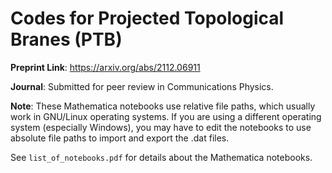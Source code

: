 <h1> Codes for Projected Topological Branes (PTB) </h1>

**Preprint Link**: https://arxiv.org/abs/2112.06911

**Journal**: Submitted for peer review in Communications Physics.

**Note**: These Mathematica notebooks use relative file paths, which usually work in GNU/Linux operating systems. If you are using a different operating system (especially Windows), you may have to edit the notebooks to use absolute file paths to import and export the .dat files.

See `list_of_notebooks.pdf` for details about the Mathematica notebooks.